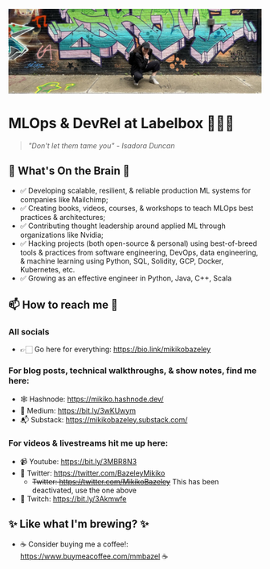 <!--
**MMBazel/MMBazel** is a ✨ _special_ ✨ repository because its `README.md` (this file) appears on your GitHub profile.

Here are some ideas to get you started:

-->
![alt text](https://github.com/MMBazel/MMBazel/blob/master/1500x500%20(1).jpeg) 

# MLOps & DevRel at Labelbox 👩🏻‍💻 
> _"Don't let them tame you" - Isadora Duncan_


## 🤔  What's On the Brain 🧠 

* ✅ Developing scalable, resilient, & reliable production ML systems for companies like Mailchimp;
* ✅ Creating books, videos, courses, & workshops to teach MLOps best practices & architectures;
* ✅ Contributing thought leadership around applied ML through organizations like Nvidia;
* ✅ Hacking projects (both open-source & personal) using best-of-breed tools & practices from software engineering, DevOps, data engineering, & machine learning using Python, SQL, Solidity, GCP, Docker, Kubernetes, etc.
* ✅ Growing as an effective engineer in Python, Java, C++, Scala


## 📫 How to reach me 💬 
### All socials
* 👉🏻 Go here for everything: https://bio.link/mikikobazeley


### For blog posts, technical walkthroughs, & show notes, find me here:
* 🕸 Hashnode: https://mikiko.hashnode.dev/
* 📝 Medium: https://bit.ly/3wKUwym
* 📬 Substack: https://mikikobazeley.substack.com/


### For videos & livestreams hit me up here:
* 📹 Youtube: https://bit.ly/3MBR8N3
* 🐥 Twitter: https://twitter.com/BazeleyMikiko
    * ~~Twitter: https://twitter.com/MikikoBazeley~~ This has been deactivated, use the one above
* 👾 Twitch: https://bit.ly/3Akmwfe
 

## ✨ Like what I'm brewing? ✨
  * ☕ Consider buying me a coffee!: https://www.buymeacoffee.com/mmbazel ☕
  
  

